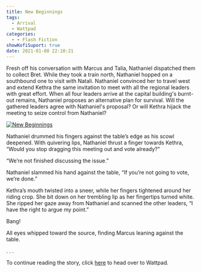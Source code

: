 ```yaml
---
title: New Beginnings
tags:
  - Arrival
  - Wattpad
categories:
  - - Flash Fiction
showKofiSuport: true
date: 2021-01-08 22:10:21
---
```


Fresh off his conversation with Marcus and Talia, Nathaniel dispatched them to collect Bret. While they took a train north, Nathaniel hopped on a southbound one to visit with Natali. Nathaniel convinced her to travel west and extend Kethra the same invitation to meet with all the regional leaders with great effort. When all four leaders arrive at the capital building's burnt-out remains, Nathaniel proposes an alternative plan for survival.<!-- more --> Will the gathered leaders agree with Nathaniel's proposal? Or will Kethra hijack the meeting to seize control from Nathaniel?

<div class="center">

[![New Beginnings](/images/covers/arrival.png "New Beginnings")](https://www.wattpad.com/1008013353-arrival-new-beginnings)

</div>

Nathaniel drummed his fingers against the table’s edge as his scowl deepened. With quivering lips, Nathaniel thrust a finger towards Kethra, “Would you stop dragging this meeting out and vote already?”

“We’re not finished discussing the issue.”

Nathaniel slammed his hand against the table, “If you’re not going to vote, we’re done.”

Kethra’s mouth twisted into a sneer, while her fingers tightened around her riding crop. She bit down on her trembling lip as her fingertips turned white. She ripped her gaze away from Nathaniel and scanned the other leaders, “I have the right to argue my point.”

Bang! 

All eyes whipped toward the source, finding Marcus leaning against the table.

<div class="center story-ellipses">
.
.
.
</div>

<div>

To continue reading the story, click [here](https://www.wattpad.com/1008013353-arrival-new-beginnings) to head over to Wattpad.

</div>